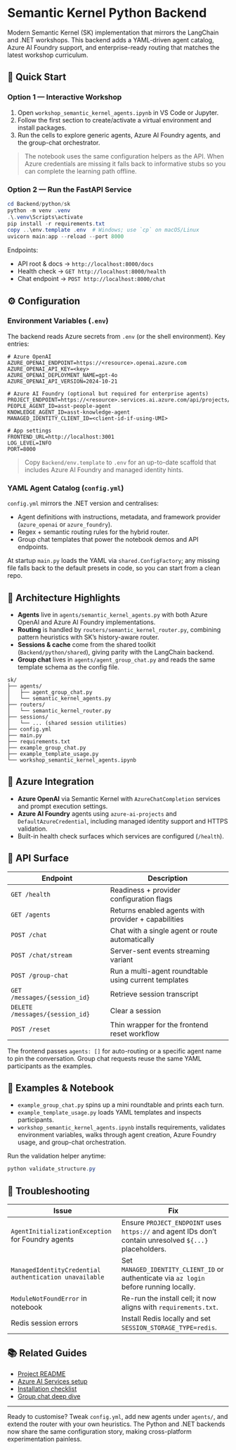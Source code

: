 # Semantic Kernel Python Backend

Modern Semantic Kernel (SK) implementation that mirrors the LangChain and .NET workshops. This backend adds a YAML-driven agent catalog, Azure AI Foundry support, and enterprise-ready routing that matches the latest workshop curriculum.

## 🚀 Quick Start

### Option 1 — Interactive Workshop

1. Open `workshop_semantic_kernel_agents.ipynb` in VS Code or Jupyter.
2. Follow the first section to create/activate a virtual environment and install packages.
3. Run the cells to explore generic agents, Azure AI Foundry agents, and the group-chat orchestrator.

> The notebook uses the same configuration helpers as the API. When Azure credentials are missing it falls back to informative stubs so you can complete the learning path offline.

### Option 2 — Run the FastAPI Service

```powershell
cd Backend/python/sk
python -m venv .venv
.\.venv\Scripts\activate
pip install -r requirements.txt
copy ..\env.template .env  # Windows; use `cp` on macOS/Linux
uvicorn main:app --reload --port 8000
```

Endpoints:
- API root & docs → `http://localhost:8000/docs`
- Health check → `GET http://localhost:8000/health`
- Chat endpoint → `POST http://localhost:8000/chat`

## ⚙️ Configuration

### Environment Variables (`.env`)

The backend reads Azure secrets from `.env` (or the shell environment). Key entries:

```env
# Azure OpenAI
AZURE_OPENAI_ENDPOINT=https://<resource>.openai.azure.com
AZURE_OPENAI_API_KEY=<key>
AZURE_OPENAI_DEPLOYMENT_NAME=gpt-4o
AZURE_OPENAI_API_VERSION=2024-10-21

# Azure AI Foundry (optional but required for enterprise agents)
PROJECT_ENDPOINT=https://<resource>.services.ai.azure.com/api/projects/<project>
PEOPLE_AGENT_ID=asst-people-agent
KNOWLEDGE_AGENT_ID=asst-knowledge-agent
MANAGED_IDENTITY_CLIENT_ID=<client-id-if-using-UMI>

# App settings
FRONTEND_URL=http://localhost:3001
LOG_LEVEL=INFO
PORT=8000
```

> Copy `Backend/env.template` to `.env` for an up-to-date scaffold that includes Azure AI Foundry and managed identity hints.

### YAML Agent Catalog (`config.yml`)

`config.yml` mirrors the .NET version and centralises:
- Agent definitions with instructions, metadata, and framework provider (`azure_openai` or `azure_foundry`).
- Regex + semantic routing rules for the hybrid router.
- Group chat templates that power the notebook demos and API endpoints.

At startup `main.py` loads the YAML via `shared.ConfigFactory`; any missing file falls back to the default presets in code, so you can start from a clean repo.

## 🧠 Architecture Highlights

- **Agents** live in `agents/semantic_kernel_agents.py` with both Azure OpenAI and Azure AI Foundry implementations.
- **Routing** is handled by `routers/semantic_kernel_router.py`, combining pattern heuristics with SK’s history-aware router.
- **Sessions & cache** come from the shared toolkit (`Backend/python/shared`), giving parity with the LangChain backend.
- **Group chat** lives in `agents/agent_group_chat.py` and reads the same template schema as the config file.

```
sk/
├── agents/
│   ├── agent_group_chat.py
│   └── semantic_kernel_agents.py
├── routers/
│   └── semantic_kernel_router.py
├── sessions/
│   └── ... (shared session utilities)
├── config.yml
├── main.py
├── requirements.txt
├── example_group_chat.py
├── example_template_usage.py
└── workshop_semantic_kernel_agents.ipynb
```

## 🔌 Azure Integration

- **Azure OpenAI** via Semantic Kernel with `AzureChatCompletion` services and prompt execution settings.
- **Azure AI Foundry** agents using `azure-ai-projects` and `DefaultAzureCredential`, including managed identity support and HTTPS validation.
- Built-in health check surfaces which services are configured (`/health`).

## 📡 API Surface

| Endpoint | Description |
|----------|-------------|
| `GET /health` | Readiness + provider configuration flags |
| `GET /agents` | Returns enabled agents with provider + capabilities |
| `POST /chat` | Chat with a single agent or route automatically |
| `POST /chat/stream` | Server-sent events streaming variant |
| `POST /group-chat` | Run a multi-agent roundtable using current templates |
| `GET /messages/{session_id}` | Retrieve session transcript |
| `DELETE /messages/{session_id}` | Clear a session |
| `POST /reset` | Thin wrapper for the frontend reset workflow |

The frontend passes `agents: []` for auto-routing or a specific agent name to pin the conversation. Group chat requests reuse the same YAML participants as the examples.

## 🧪 Examples & Notebook

- `example_group_chat.py` spins up a mini roundtable and prints each turn.
- `example_template_usage.py` loads YAML templates and inspects participants.
- `workshop_semantic_kernel_agents.ipynb` installs requirements, validates environment variables, walks through agent creation, Azure Foundry usage, and group-chat orchestration.

Run the validation helper anytime:

```powershell
python validate_structure.py
```

## 🧰 Troubleshooting

| Issue | Fix |
|-------|-----|
| `AgentInitializationException` for Foundry agents | Ensure `PROJECT_ENDPOINT` uses `https://` and agent IDs don’t contain unresolved `${...}` placeholders. |
| `ManagedIdentityCredential authentication unavailable` | Set `MANAGED_IDENTITY_CLIENT_ID` or authenticate via `az login` before running locally. |
| `ModuleNotFoundError` in notebook | Re-run the install cell; it now aligns with `requirements.txt`. |
| Redis session errors | Install Redis locally and set `SESSION_STORAGE_TYPE=redis`. |

## 📚 Related Guides

- [Project README](../../../README.md)
- [Azure AI Services setup](../../../docs/AI_SERVICES_GUIDE.md)
- [Installation checklist](../../../docs/INSTALL.md)
- [Group chat deep dive](../../../docs/GROUP_CHAT.md)

---

Ready to customise? Tweak `config.yml`, add new agents under `agents/`, and extend the router with your own heuristics. The Python and .NET backends now share the same configuration story, making cross-platform experimentation painless.